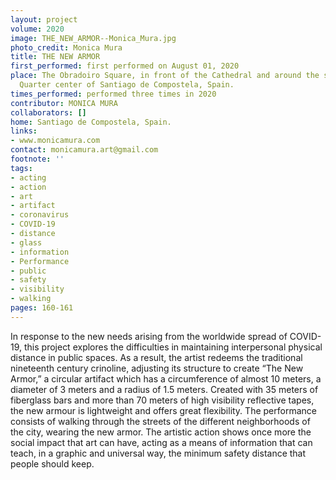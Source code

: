 ```yaml
---
layout: project
volume: 2020
image: THE_NEW_ARMOR--Monica_Mura.jpg
photo_credit: Monica Mura
title: THE NEW ARMOR
first_performed: first performed on August 01, 2020
place: The Obradoiro Square, in front of the Cathedral and around the streets of Historic
  Quarter center of Santiago de Compostela, Spain.
times_performed: performed three times in 2020
contributor: MONICA MURA
collaborators: []
home: Santiago de Compostela, Spain.
links:
- www.monicamura.com
contact: monicamura.art@gmail.com
footnote: ''
tags:
- acting
- action
- art
- artifact
- coronavirus
- COVID-19
- distance
- glass
- information
- Performance
- public
- safety
- visibility
- walking
pages: 160-161
---
```


In response to the new needs arising from the worldwide spread of COVID-19, this project explores the difficulties in maintaining interpersonal physical distance in public spaces. As a result, the artist redeems the traditional nineteenth century crinoline, adjusting its structure to create “The New Armor,” a circular artifact which has a circumference of almost 10 meters, a diameter of 3 meters and a radius of 1.5 meters. Created with 35 meters of fiberglass bars and more than 70 meters of high visibility reflective tapes, the new armour is lightweight and offers great flexibility. The performance consists of walking through the streets of the different neighborhoods of the city, wearing the new armor. The artistic action shows once more the social impact that art can have, acting as a means of information that can teach, in a graphic and universal way, the minimum safety distance that people should keep.